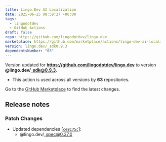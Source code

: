 ```yaml
---
title: Lingo.Dev AI Localization
date: 2025-06-25 08:59:27 +00:00
tags:
  - lingodotdev
  - GitHub Actions
draft: false
repo: https://github.com/lingodotdev/lingo.dev
marketplace: https://github.com/marketplace/actions/lingo-dev-ai-localization
version: lingo.dev/_sdk0.9.3
dependentsNumber: "63"
---
```



Version updated for **https://github.com/lingodotdev/lingo.dev** to version **@lingo.dev/_sdk@0.9.3**.
- This action is used across all versions by **63** repositories.

Go to the [GitHub Marketplace](https://github.com/marketplace/actions/lingo-dev-ai-localization) to find the latest changes.

## Release notes

### Patch Changes

-   Updated dependencies \[[`ce8c75c`](https://github.com/lingodotdev/lingo.dev/commit/ce8c75c7fc1a2124d3e18444bc356c4dfce26434)]:
    -   @lingo.dev/\_spec@0.37.0


